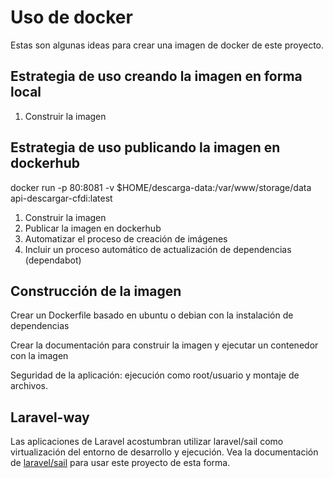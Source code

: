 # Uso de docker

Estas son algunas ideas para crear una imagen de docker de este proyecto.

## Estrategia de uso creando la imagen en forma local

1. Construir la imagen

## Estrategia de uso publicando la imagen en dockerhub

docker run -p 80:8081 -v $HOME/descarga-data:/var/www/storage/data api-descargar-cfdi:latest

1. Construir la imagen
2. Publicar la imagen en dockerhub
3. Automatizar el proceso de creación de imágenes
4. Incluir un proceso automático de actualización de dependencias (dependabot)

## Construcción de la imagen

Crear un Dockerfile basado en ubuntu o debian con la instalación de dependencias

Crear la documentación para construir la imagen y ejecutar un contenedor con la imagen

Seguridad de la aplicación: ejecución como root/usuario y montaje de archivos.

## Laravel-way

Las aplicaciones de Laravel acostumbran utilizar laravel/sail como virtualización del entorno de desarrollo y ejecución.
Vea la documentación de [laravel/sail](https://laravel.com/docs/8.x/sail) para usar este proyecto de esta forma.

